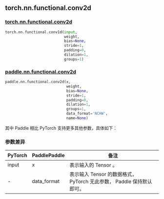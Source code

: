 ## torch.nn.functional.conv2d

### [torch.nn.functional.conv2d](https://pytorch.org/docs/stable/generated/torch.nn.functional.conv2d.html?highlight=conv2d#torch.nn.functional.conv2d)

```python
torch.nn.functional.conv1d(input,
                           weight,
                           bias=None,
                           stride=1,
                           padding=0,
                           dilation=1,
                           groups=1)
```

### [paddle.nn.functional.conv2d](https://www.paddlepaddle.org.cn/documentation/docs/zh/api/paddle/nn/functional/conv2d_cn.html)

```python
paddle.nn.functional.conv2d(x,
                            weight,
                            bias=None,
                            stride=1,
                            padding=0,
                            dilation=1,
                            groups=1,
                            data_format='NCHW',
                            name=None)
```

其中 Paddle 相比 PyTorch 支持更多其他参数，具体如下：
### 参数差异
| PyTorch       | PaddlePaddle | 备注                                                   |
| ------------- | ------------ | ------------------------------------------------------ |
| input           |  x           | 表示输入的 Tensor 。               |
| -           |  data_format           | 表示输入 Tensor 的数据格式， PyTorch 无此参数， Paddle 保持默认即可。               |
